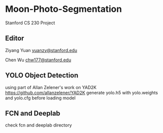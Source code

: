 # Moon-Photo-Segmentation
Stanford CS 230 Project

## Editor
Ziyang Yuan yuanzy@stanford.edu

Chen Wu chw177@stanford.edu


## YOLO Object Detection
using part of Allan Zelener's work on YAD2K
https://github.com/allanzelener/YAD2K
generate yolo.h5 with yolo.weights and yolo.cfg before loading model

## FCN and Deeplab
check fcn and deeplab directory
